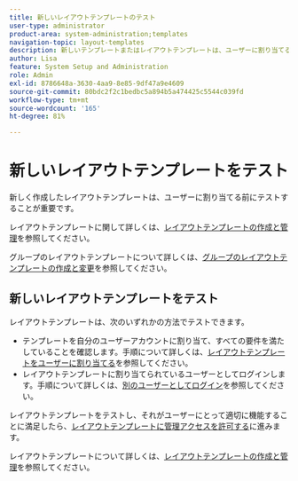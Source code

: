 ```yaml
---
title: 新しいレイアウトテンプレートのテスト
user-type: administrator
product-area: system-administration;templates
navigation-topic: layout-templates
description: 新しいテンプレートまたはレイアウトテンプレートは、ユーザーに割り当てる前にテストすることが重要です。
author: Lisa
feature: System Setup and Administration
role: Admin
exl-id: 8786648a-3630-4aa9-8e85-9df47a9e4609
source-git-commit: 80bdc2f2c1bedbc5a894b5a474425c5544c039fd
workflow-type: tm+mt
source-wordcount: '165'
ht-degree: 81%

---
```


# 新しいレイアウトテンプレートをテスト

新しく作成したレイアウトテンプレートは、ユーザーに割り当てる前にテストすることが重要です。

レイアウトテンプレートに関して詳しくは、[レイアウトテンプレートの作成と管理](../../../administration-and-setup/customize-workfront/use-layout-templates/create-and-manage-layout-templates.md)を参照してください。

グループのレイアウトテンプレートについて詳しくは、[グループのレイアウトテンプレートの作成と変更](../../../administration-and-setup/manage-groups/work-with-group-objects/create-and-modify-a-groups-layout-templates.md)を参照してください。

## 新しいレイアウトテンプレートをテスト

レイアウトテンプレートは、次のいずれかの方法でテストできます。

* テンプレートを自分のユーザーアカウントに割り当て、すべての要件を満たしていることを確認します。手順について詳しくは、[レイアウトテンプレートをユーザーに割り当てる](../../../administration-and-setup/customize-workfront/use-layout-templates/assign-users-to-layout-template.md#assign)を参照してください。
* レイアウトテンプレートに割り当てられているユーザーとしてログインします。手順について詳しくは、[別のユーザーとしてログイン](../../../administration-and-setup/add-users/create-and-manage-users/log-in-as-another-user.md)を参照してください。

レイアウトテンプレートをテストし、それがユーザーにとって適切に機能することに満足したら、[レイアウトテンプレートに管理アクセスを許可する](../../../administration-and-setup/customize-workfront/use-layout-templates/grant-admin-access-layout-template.md)に進みます。

レイアウトテンプレートについて詳しくは、[レイアウトテンプレートの作成と管理](../../../administration-and-setup/customize-workfront/use-layout-templates/create-and-manage-layout-templates.md)を参照してください。
